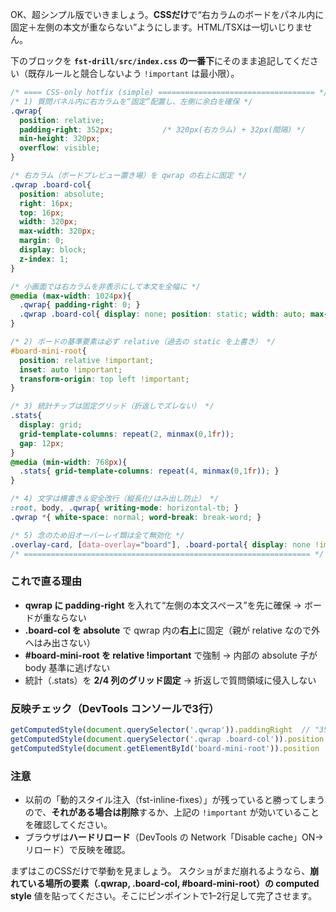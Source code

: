 OK、超シンプル版でいきましょう。**CSSだけ**で“右カラムのボードをパネル内に固定＋左側の本文が重ならない”ようにします。HTML/TSXは一切いじりません。

下のブロックを **`fst-drill/src/index.css` の一番下**にそのまま追記してください（既存ルールと競合しないよう `!important` は最小限）。

```css
/* ==== CSS-only hotfix (simple) =================================== */
/* 1) 質問パネル内に右カラムを“固定”配置し、左側に余白を確保 */
.qwrap{
  position: relative;
  padding-right: 352px;           /* 320px(右カラム) + 32px(間隔) */
  min-height: 320px;
  overflow: visible;
}

/* 右カラム（ボードプレビュー置き場）を qwrap の右上に固定 */
.qwrap .board-col{
  position: absolute;
  right: 16px;
  top: 16px;
  width: 320px;
  max-width: 320px;
  margin: 0;
  display: block;
  z-index: 1;
}

/* 小画面では右カラムを非表示にして本文を全幅に */
@media (max-width: 1024px){
  .qwrap{ padding-right: 0; }
  .qwrap .board-col{ display: none; position: static; width: auto; max-width: none; }
}

/* 2) ボードの基準要素は必ず relative（過去の static を上書き） */
#board-mini-root{
  position: relative !important;
  inset: auto !important;
  transform-origin: top left !important;
}

/* 3) 統計チップは固定グリッド（折返しでズレない） */
.stats{
  display: grid;
  grid-template-columns: repeat(2, minmax(0,1fr));
  gap: 12px;
}
@media (min-width: 768px){
  .stats{ grid-template-columns: repeat(4, minmax(0,1fr)); }
}

/* 4) 文字は横書き＆安全改行（縦長化/はみ出し防止） */
:root, body, .qwrap{ writing-mode: horizontal-tb; }
.qwrap *{ white-space: normal; word-break: break-word; }

/* 5) 念のため旧オーバーレイ類は全て無効化 */
.overlay-card, [data-overlay="board"], .board-portal{ display: none !important; }
/* ================================================================ */
```

### これで直る理由

* **qwrap に padding-right** を入れて“左側の本文スペース”を先に確保 → ボードが重ならない
* **.board-col を absolute** で qwrap 内の**右上**に固定（親が relative なので外へはみ出さない）
* **#board-mini-root を relative !important** で強制 → 内部の absolute 子が body 基準に逃げない
* 統計（.stats）を **2/4 列のグリッド固定** → 折返しで質問領域に侵入しない

### 反映チェック（DevTools コンソールで3行）

```js
getComputedStyle(document.querySelector('.qwrap')).paddingRight  // "352px" 付近
getComputedStyle(document.querySelector('.qwrap .board-col')).position  // "absolute"
getComputedStyle(document.getElementById('board-mini-root')).position   // "relative"
```

### 注意

* 以前の「動的スタイル注入（fst-inline-fixes）」が残っていると勝ってしまうので、**それがある場合は削除**するか、上記の `!important` が効いていることを確認してください。
* ブラウザは**ハードリロード**（DevTools の Network「Disable cache」ON→リロード）で反映を確認。

まずはこのCSSだけで挙動を見ましょう。
スクショがまだ崩れるようなら、**崩れている場所の要素（.qwrap, .board-col, #board-mini-root）の computed style** 値を貼ってください。そこにピンポイントで1–2行足して完了させます。
